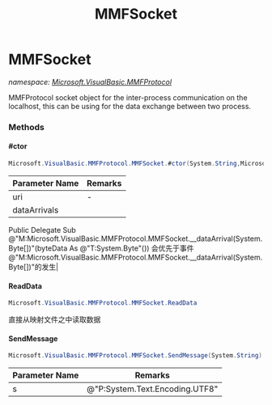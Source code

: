 ﻿---
title: MMFSocket
---

# MMFSocket
_namespace: [Microsoft.VisualBasic.MMFProtocol](N-Microsoft.VisualBasic.MMFProtocol.html)_

MMFProtocol socket object for the inter-process communication on the localhost, this can be using for the data exchange between two process.

### Methods

#### #ctor
```csharp
Microsoft.VisualBasic.MMFProtocol.MMFSocket.#ctor(System.String,Microsoft.VisualBasic.MMFProtocol.DataArrival)
```


|Parameter Name|Remarks|
|--------------|-------|
|uri|-|
|dataArrivals|
 Public Delegate Sub @"M:Microsoft.VisualBasic.MMFProtocol.MMFSocket.__dataArrival(System.Byte[])"(byteData As @"T:System.Byte"())
 会优先于事件@"M:Microsoft.VisualBasic.MMFProtocol.MMFSocket.__dataArrival(System.Byte[])"的发生|


#### ReadData
```csharp
Microsoft.VisualBasic.MMFProtocol.MMFSocket.ReadData
```
直接从映射文件之中读取数据

#### SendMessage
```csharp
Microsoft.VisualBasic.MMFProtocol.MMFSocket.SendMessage(System.String)
```


|Parameter Name|Remarks|
|--------------|-------|
|s|@"P:System.Text.Encoding.UTF8"|





